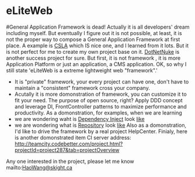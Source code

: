 eLiteWeb
========
#General Application Framework is dead!
Actually it is all developers' dream including myself. 
But eventually I figure out it is not possible, at least, it is not the proper way to 
compose a General Application Framework at first place.
A example is [CSLA](http://www.lhotka.net/cslanet/) which IS nice one, and I learned from it lots. But it
is not perfect for me to create my own project base on it. 
[DotNetNuke](http://www.dnnsoftware.com/) is another success project for sure. But first, it is not framework
, it is more Application Platform or just an application, a CMS application.
OK, so why I still state 'eLiteWeb is a extreme lightweight web "framework".' 
* It is "private" framework, your every project can have one, don't have to maintain a "consistent" framework 
cross your company.
* Acutally it is more domonstration of framework, you can customize it to fit your need. The purpose of open source, right?
Apply DDD concept and leverage DI, FrontController patterns to maximize performance and productivity.
As a domonstration, for examples, when we are learning 
* we are wondering waht is [Dependency Inject](http://martinfowler.com/articles/injection.html) look [like](https://github.com/SkightTeam/eLiteWeb/tree/master/Skight.eLiteWeb.Domain/Containers)
* we are wondering what is [Repository](http://martinfowler.com/eaaCatalog/repository.html) look [like]()
Also as a domonstration, I'd like to drive the framework by a real project HelpCenter.
Finialy, here is another domonstrated item CI server address: http://teamcity.codebetter.com/project.html?projectId=project287&tab=projectOverview

Any one interested in the project, please let me know mailto:HaoWang@skight.ca

